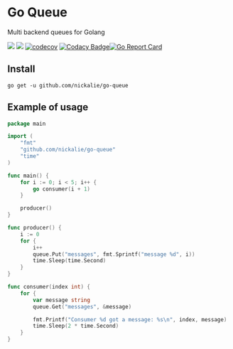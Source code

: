 # Go Queue
Multi backend queues for Golang


[![](https://img.shields.io/badge/docs-godoc-blue.svg)](https://godoc.org/github.com/nickalie/go-queue)
[![](https://circleci.com/gh/nickalie/go-queue.png?circle-token=12e613097830e35d6a5426361f2783cd4331f709)](https://circleci.com/gh/nickalie/go-queue)
[![codecov](https://codecov.io/gh/nickalie/go-queue/branch/master/graph/badge.svg)](https://codecov.io/gh/nickalie/go-queue)
[![Codacy Badge](https://api.codacy.com/project/badge/Grade/3ab58d8ce189430cac752b26465350d2)](https://www.codacy.com/app/nickalie/go-queue?utm_source=github.com&amp;utm_medium=referral&amp;utm_content=nickalie/go-queue&amp;utm_campaign=Badge_Grade)[![Go Report Card](https://goreportcard.com/badge/github.com/nickalie/go-queue)](https://goreportcard.com/report/github.com/nickalie/go-queue)

## Install

```go get -u github.com/nickalie/go-queue```

## Example of usage

```go
package main

import (
	"fmt"
	"github.com/nickalie/go-queue"
	"time"
)

func main() {
	for i := 0; i < 5; i++ {
		go consumer(i + 1)
	}

	producer()
}

func producer() {
	i := 0
	for {
		i++
		queue.Put("messages", fmt.Sprintf("message %d", i))
		time.Sleep(time.Second)
	}
}

func consumer(index int) {
	for {
		var message string
		queue.Get("messages", &message)

		fmt.Printf("Consumer %d got a message: %s\n", index, message)
		time.Sleep(2 * time.Second)
	}
}
```
